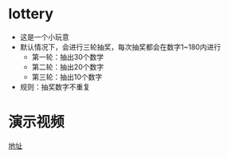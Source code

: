 # lottery
* 这是一个小玩意
* 默认情况下，会进行三轮抽奖，每次抽奖都会在数字1~180内进行
	* 第一轮：抽出30个数学
	* 第二轮：抽出20个数字
	* 第三轮：抽出10个数字
* 规则：抽奖数字不重复

# 演示视频
[地址](https://www.bilibili.com/video/av64591013) 